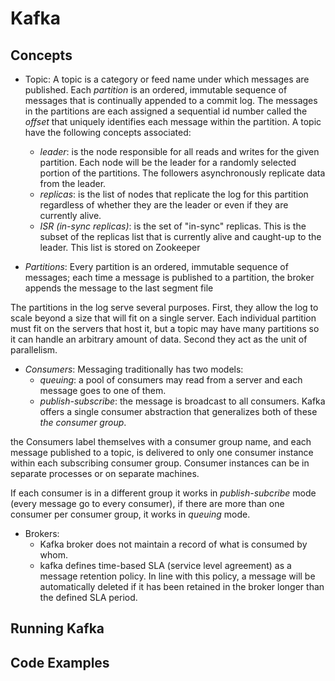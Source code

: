 # Kafka

## Concepts

- Topic: A topic is a category or feed name under which messages are published. Each _partition_ is an ordered, immutable sequence of messages that is continually appended to a commit log. The messages in the partitions are each assigned a sequential id number called the _offset_ that uniquely identifies each message within the partition. A topic have the following concepts associated:

  - _leader_: is the node responsible for all reads and writes for the given partition. Each node will be the leader for a randomly selected portion of the partitions. The followers asynchronously replicate data from the leader.
  - _replicas_: is the list of nodes that replicate the log for this partition regardless of whether they are the leader or even if they are currently alive.
  - _ISR (in-sync replicas)_: is the set of "in-sync" replicas. This is the subset of the replicas list that is currently alive and caught-up to the leader. This list is stored on Zookeeper

- _Partitions_: Every partition is an ordered, immutable sequence of messages; each time a message is published to a partition, the broker appends the message to the last segment file

The partitions in the log serve several purposes. First, they allow the log to scale beyond a size that will fit on a single server. Each individual partition must fit on the servers that host it, but a topic may have many partitions so it can handle an arbitrary amount of data. Second they act as the unit of parallelism.

- _Consumers_: Messaging traditionally has two models: 
  - _queuing_: a pool of consumers may read from a server and each message goes to one of them.
  - _publish-subscribe_: the message is broadcast to all consumers.
Kafka offers a single consumer abstraction that generalizes both of these _the consumer group_.

the Consumers label themselves with a consumer group name, and each message published to a topic, is delivered to only one consumer instance within each subscribing consumer group. Consumer instances can be in separate processes or on separate machines. 

If each consumer is in a different group it works in _publish-subcribe_ mode (every message go to every consumer), if there are more than one consumer per consumer group, it works in _queuing_ mode.

- Brokers:
  - Kafka broker does not maintain a record of what is consumed by whom.
  - kafka defines time-based SLA (service level agreement) as a message retention policy. In line with this policy, a message will be automatically deleted if it has been
retained in the broker longer than the defined SLA period.

## Running Kafka

## Code Examples